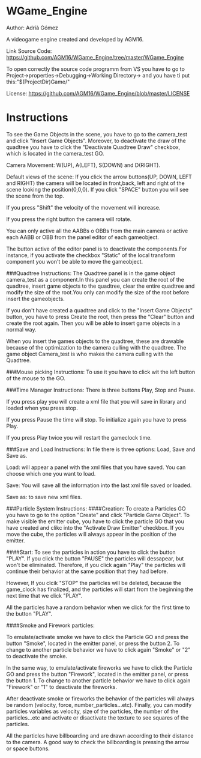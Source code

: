 # WGame_Engine
Author: Adrià Gómez

A videogame engine created and developed by AGM16.

Link Source Code: https://github.com/AGM16/WGame_Engine/tree/master/WGame_Engine

To open correctly the source code programm from VS you have to go to Project->properties->Debugging->Working Directory-> and you have ti put this:"$(ProjectDir)Game/"
 

License: https://github.com/AGM16/WGame_Engine/blob/master/LICENSE

# Instructions
To see the Game Objects in the scene, you have to go to the camera_test and click "Insert Game Objects". Moreover, to deactivate the draw of the quadtree you have to click the "Deactivate Quadtree Draw" checkbox, which is located in the camera_test GO.

Camera Movement: W(UP), A(LEFT), S(DOWN) and D(RIGHT). 

Default views of the scene: If you click the arrow buttons(UP, DOWN, LEFT and RIGHT) the camera will be located in front,back, left and right of the scene looking the position(0,0,0). If you click "SPACE" button you will see the scene from the top.

If you press "Shift" the velocity of the movement will increase.

If you press the right button the camera will rotate.

You can only active all the AABBs o OBBs from the main camera or active each AABB or OBB from the panel editor of each gameobject.

The button active of the editor panel is to deactivate the components.For instance, if you activate the checkbox "Static" of the local transform component you won't be able to move the gameobject.

###Quadtree Instructions:
The Quadtree panel is in the game object camera_test as a component.In this panel you can create the root of the quadtree, insert game objects to the quadtree, clear the entire quadtree and modify the size of the root.You only can modify the size of the root before insert the gameobjects.

If you don't have created a quadtree and click to the "Insert Game Objects" button, you have to press Create the root, then press the "Clear" button and create the root again. Then you will be able to insert game objects in a normal way.

When you insert the games objects to the quadtree, these are drawable because of the optimization to the camera culling with the quadtree.
The game object Camera_test is who makes the camera culling with the Quadtree.

###Mouse picking Instructions:
To use it you have to click wit the left button of the mouse to the GO.

###Time Manager Instructions:
There is three buttons Play, Stop and Pause.

If you press play you will create a xml file that you will save in library and loaded when you press stop.

If you press Pause the time will stop. To initialize again you have to press Play.

If you press Play twice you will restart the gameclock time.

###Save and Load Instructions:
In file there is three options: Load, Save and Save as.

Load: will appear a panel with the xml files that you have saved. You can choose which one you want to load.

Save: You will save all the information into the last xml file saved or loaded.

Save as: to save new xml files.

###Particle System Instructions:
####Creation:
To create a Particles GO you have to go to the option "Create" and click "Particle Game Object".
To make visible the emitter cube, you have to click the particle GO that you have created and clikc into the "Activate Draw Emitter" checkbox.
If you move the cube, the particles will always appear in the position of the emitter.

####Start:
To see the particles in action you have to click the button "PLAY". If you click the button "PAUSE" the particles will dessapear, but won't be eliminated. Therefore, if you click again "Play" the particles will continue their behavior at the same position that they had before.

However, If you clcik "STOP" the particles will be deleted, because the game_clock has finalized, and the particles will start from the beginning the next time that we click "PLAY".

All the particles have a random behavior when we click for the first time to the button "PLAY".

####Smoke and Firework particles:

To emulate/activate smoke we have to click the Particle GO and press the button "Smoke", located in the emitter panel, or press the button 2. To change to another particle behavior we have to click again "Smoke" or "2" to deactivate the smoke. 

In the same way, to emulate/activate fireworks we have to click the Particle GO and press the button "Firework", located in the emitter panel, or press the button 1. To change to another particle behavior we have to click again "Firework" or "1" to deactivate the fireworks. 

After deactivate smoke or fireworks the behavior of the particles will always be random (velocity, force, number_particles...etc).
Finally, you can modify particles variables as velocity, size of the particles, the number of the particles...etc and activate or disactivate the texture to see squares of the particles.

All the particles have billboarding and are drawn according to their distance to the camera. A good way to check the billboarding is pressing the arrow or space buttons.



